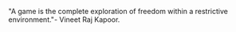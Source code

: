 



"A game is the complete exploration of freedom within a restrictive environment."- Vineet Raj Kapoor. 
